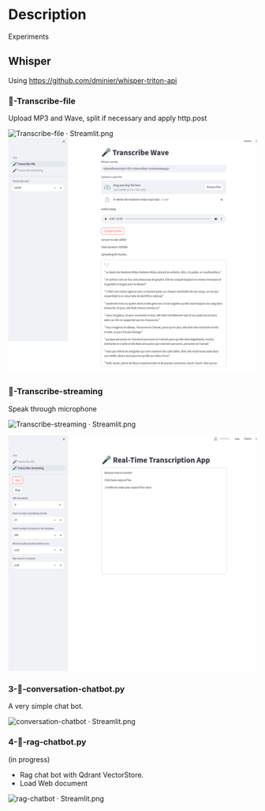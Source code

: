 # Description

Experiments 

## Whisper

Using  https://github.com/dminier/whisper-triton-api

### 🎤-Transcribe-file

Upload MP3 and Wave, split if necessary and apply http.post

![Transcribe-file · Streamlit.png](docs%2FTranscribe-file%20%C2%B7%20Streamlit.png)
!["screen"](docs/transcribe-wave.png)

### 🎤-Transcribe-streaming

Speak through microphone

![Transcribe-streaming · Streamlit.png](docs%2FTranscribe-streaming%20%C2%B7%20Streamlit.png)

!["screen"](docs/transcribe-streaming.png)

### 3-🤖-conversation-chatbot.py

A very simple chat bot.

![conversation-chatbot · Streamlit.png](docs%2Fconversation-chatbot%20%C2%B7%20Streamlit.png)
### 4-📑-rag-chatbot.py
(in progress)
* Rag chat bot with Qdrant VectorStore.
* Load Web document 

![rag-chatbot · Streamlit.png](docs%2Frag-chatbot%20%C2%B7%20Streamlit.png)